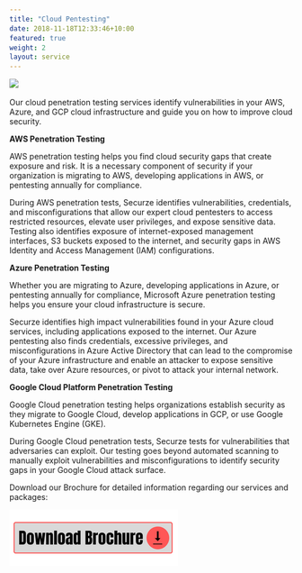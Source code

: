 ```yaml
---
title: "Cloud Pentesting"
date: 2018-11-18T12:33:46+10:00
featured: true
weight: 2
layout: service
---
```


<img src="https://www.wallpapertip.com/wmimgs/47-479841_thumb-image-cloud-computing-images-hd.jpg">

Our cloud penetration testing services identify vulnerabilities in your AWS, Azure, and GCP cloud infrastructure and guide you on how to improve cloud security.

<b>AWS Penetration Testing</b>

AWS penetration testing helps you find cloud security gaps that create exposure and risk. It is a necessary component of security if your organization is migrating to AWS, developing applications in AWS, or pentesting annually for compliance.

During AWS penetration tests, Securze identifies vulnerabilities, credentials, and misconfigurations that allow our expert cloud pentesters to access restricted resources, elevate user privileges, and expose sensitive data. Testing also identifies exposure of internet-exposed management interfaces, S3 buckets exposed to the internet, and security gaps in AWS Identity and Access Management (IAM) configurations.

<b>Azure Penetration Testing</b>

Whether you are migrating to Azure, developing applications in Azure, or pentesting annually for compliance, Microsoft Azure penetration testing helps you ensure your cloud infrastructure is secure.

Securze identifies high impact vulnerabilities found in your Azure cloud services, including applications exposed to the internet. Our Azure pentesting also finds credentials, excessive privileges, and misconfigurations in Azure Active Directory that can lead to the compromise of your Azure infrastructure and enable an attacker to expose sensitive data, take over Azure resources, or pivot to attack your internal network.

<b>Google Cloud Platform Penetration Testing</b>

Google Cloud penetration testing helps organizations establish security as they migrate to Google Cloud, develop applications in GCP, or use Google Kubernetes Engine (GKE).

During Google Cloud penetration tests, Securze tests for vulnerabilities that adversaries can exploit. Our testing goes beyond automated scanning to manually exploit vulnerabilities and misconfigurations to identify security gaps in your Google Cloud attack surface.

Download our Brochure for detailed information regarding our services and packages: 


<a href="https://github.com/securze/company/raw/main/images/pfds/Securze-Company-Profile.pdf">
<img src="/images/download.png"></a>



<script src="https://www.cognitoforms.com/f/seamless.js" data-key="2gkgyOXvOEC0CLxvCRM7Cw" data-form="1"></script>


<script type="text/javascript">
    (function(c,l,a,r,i,t,y){
        c[a]=c[a]||function(){(c[a].q=c[a].q||[]).push(arguments)};
        t=l.createElement(r);t.async=1;t.src="https://www.clarity.ms/tag/"+i;
        y=l.getElementsByTagName(r)[0];y.parentNode.insertBefore(t,y);
    })(window, document, "clarity", "script", "agudmp1t06");
</script>




